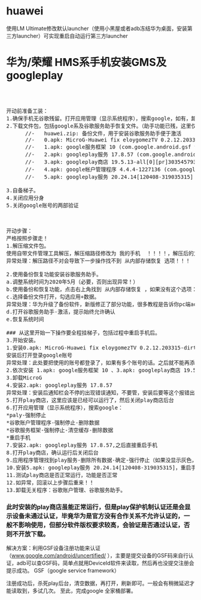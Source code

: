 # huawei
使用LM Ultimate修改默认launcher（使用小黑屋或者adb冻结华为桌面，安装第三方launcher）可实现重启自动运行第三方launcher

# 华为/荣耀 HMS系手机安装GMS及googleplay
<pre> 


开动前准备工装：
1.确保手机无谷歌残留。打开应用管理（显示系统程序），搜索google，如有，卸载。（提示：部分需要在设备管理器里解除相应的激活后卸载，以免卸载异常。）
2.下载文件包，包括google系及谷歌服务助手恢复文件。（助手功能已残，这里仅使用其激活功能。）所有文件已上传阿里云,需要在华为应用商店才能彻底卸载。
      //-   huawei.zip: 备份文件，用于安装谷歌服务助手便于激活
      //-   0.apk: MicroG-Huawei fix eloygomezTV 0.2.12.203315-dirty (com.google.android.gms version:203315025)
      //-   1.apk: google服务框架 10 (com.google.android.gsf version:29)
      //-   2.apk: googleplay服务 17.8.57 (com.google.android.gms version:17857037)
      //-   3.apk: googleplay商店 19.5.13-all[0][pr]303545793 (com.android.vending version:81951300)
      //-   4.apk: google帐户管理程序 4.4.4-1227136 (com.google.android.gsf.login version:19)
      //-   5.apk: googleplay服务 20.24.14[120408-319035315] (com.google.android.gms version:202414033)

3.自备梯子。
4.关闭应用分身
5.关闭google账号的两部验证



开动步骤：
严格按照步骤走！
1.解压缩文件包。
使用自带文件管理工具解压，解压缩路径修改为 我的手机  ！！！！，解压后的文件夹内的Huawei.zip解压到默认路径，不要动！
异常处理：解压路径不对会导致下一步操作找不到 从内部存储恢复 选项！！！

2.使用备份恢复功能安装谷歌服务助手。
a.调整系统时间为2020年5月（必要，否则出现异常！）
b.使用备份和恢复功能，点击右上角找到 从内部存储恢复 ，如果没有这个选项： 合适上一步文件解压路径是否完全正确！从新进入备份和恢复选项。
c.选择备份文件打开，勾选应用+数据。
异常处理：华为升级了备份软件，新版修正了部分功能，很多教程是告诉你pc端adb卸载掉com.huawei.Backup，然后安装旧版本的备份软件，没有错，但是失效了，华为做了修正，安装旧版后系统会提示你版本低不能使用备份和恢复功能，可以使用Hisuite恢复备份，但是打开谷歌服务助手会出现 网络链接异常 的提示。主要是只恢复了应用，没有能恢复数据。
d.打开谷歌服务助手-激活，提示始终允许确认
e.恢复系统时间

### 从这里开始一下操作要全程挂梯子，包括过程中重启手机后。
3.开始安装。
1.安装0.apk: MicroG-Huawei fix eloygomezTV 0.2.12.203315-dirty
安装后打开登录google账号
异常处理：此处要把使用的账号都登录了，如果有多个账号的话。之后就不能再添加了！！
2.依次安装 1.apk: google服务框架 10 、3.apk: googleplay商店 19.5.13-all[0][pr]303545793 、4.apk: google帐户管理程序 4.4.4-1227136
3.卸载MicroG
4.安装2.apk: googleplay服务 17.8.57
异常处理：安装后通知栏会不停的出现错误通知，不要管，安装后要等这个报错出现。
5.打开play商店，这里应该是已经可以运行了，然后关闭play商店后台
6.打开应用管理（显示系统程序），搜索google：
*paly-强制停止
*谷歌账户管理程序-强制停止-删除数据
*谷歌服务框架-强制停止-清空缓存-删除数据
*重启手机
7.安装2.apk: googleplay服务 17.8.57,之后直接重启手机
8.打开play商店，确认运行后关闭后台
9.应用程序管理找到play服务-删除所有数据-确定-强行停止（如果没显示灰色，多点击几次，务必确认按钮变灰色）-卸载
10.安装5.apk: googleplay服务 20.24.14[120408-319035315]，重启手机
11.测试play商店是否正常运行，功能是否正常
12.如异常，回滚以上步骤后重来！！
13.卸载无关程序：谷歌账户管理、谷歌服务助手。
</pre>
### 此时安装的play商店虽能正常运行，但是play保护机制认证还是会显示设备未通过认证，毕竟华为是官方没有合作关系不允许认证的，一般不影响使用，但部分软件版权要求较高，会验证是否通过认证，否则不开放下载。
解决方案：利用GSF设备注册功能来认证（www.google.com/android/uncertified/ ），主要是提交设备的GSF码来自行认证，adb可以查GSF码，简单点就用DeviceId软件来读取，然后再也没提交注册会提示成功。
GSF（google service framework）

注册成功后，杀死play后台，清空数据，再打开，刷新即可。一般会有稍微延迟才能读取到，多试几次。
至此，完成google 全家桶部署。




